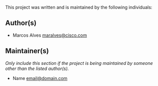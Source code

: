 This project was written and is maintained by the following individuals:

## Author(s)

* Marcos Alves <maralves@cisco.com>


## Maintainer(s)

_Only include this section if the project is being maintained by someone other than the listed author(s)._

* Name <email@domain.com>
